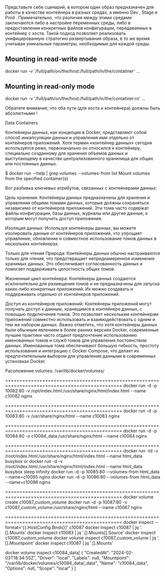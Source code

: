 
Представьте себе сценарий, в котором один образ предназначен для работы в качестве контейнера в разных средах, а именно Dev , Stage и Prod . Примечательно, что различия между этими средами заключаются либо в настройке переменных среды, либо в предоставлении конкретных файлов конфигурации, передаваемых в контейнер с хоста. Такой подход позволяет реализовать унифицированную стратегию развертывания образа, в то же время учитывая уникальные параметры, необходимые для каждой среды.

## Mounting in read-write mode
docker run -v '/full/path/on/the/host:/full/path/in/the/contatiner' ...

## Mounting in read-only mode
docker run -v '/full/path/on/the/host:/full/path/in/the/contatiner:ro' ...

Обратите внимание, что оба пути (для хоста и контейнера) должны быть абсолютными !


Data Containers

Контейнеры данных, как концепция в Docker, представляют собой способ инкапсуляции данных и управления ими отдельно от контейнеров приложений. Хотя термин «контейнер данных» сегодня используется реже, первоначально он относился к контейнеру, специально созданному для хранения объемов данных и выступающему в качестве централизованного хранилища для общих или постоянных данных.

$ docker run --help | grep volumes
   --volumes-from list     Mount volumes from the specified container(s)

Вот разбивка ключевых атрибутов, связанных с контейнерами данных:

Цель хранения:
Контейнеры данных предназначены для хранения и управления общими томами данных, которые должны сохраняться независимо от контейнеров приложений. Эти тома часто содержат файлы конфигурации, базы данных, журналы или другие данные, к которым могут получить доступ приложения.

Изоляция данных:
Используя контейнеры данных, вы можете изолировать данные от контейнеров приложений, что упрощает управление, обновление и совместное использование томов данных в нескольких контейнерах.

Только для чтения Природа:
Контейнеры данных обычно настраиваются только для чтения, что предотвращает непреднамеренное изменение хранимых данных. Это обеспечивает согласованность данных и помогает поддерживать целостность общих томов.

Жизненный цикл контейнера:
Контейнеры данных создаются исключительно для размещения томов и не предназначены для запуска каких-либо конкретных приложений. Их можно создавать и поддерживать отдельно от контейнеров приложений.

Доступ из контейнеров приложений:
Контейнеры приложений могут получать доступ к данным, хранящимся в контейнере данных, с помощью подключения томов. Это позволяет нескольким контейнерам приложений совместно использовать и взаимодействовать с одним и тем же набором данных.
Важно отметить, что хотя контейнеры данных были обычным явлением в более ранних версиях Docker, современные лучшие практики часто отдают предпочтение использованию именованных томов и служб томов для управления постоянством данных. Именованные тома обеспечивают большую гибкость, простоту использования и интеграцию с Docker Compose, что делает их предпочтительным выбором для управления данными в современных установках Docker.

Расоложение volumes:
/var/lib/docker/volumes/

===============================================================================================
docker run -d -p 10082:80 -v /opt/index.html:/usr/share/nginx/html/index.html --name c10082 nginx

===============================================================================================
docker run -d -p 10083:80 -v /usr/share/nginx/html --name c10083 nginx

===============================================================================================
docker run -d -p 10084:80 -v c10084_data:/usr/share/nginx/html --name c10084 nginx

===============================================================================================
docker run -td -v /root/index.html:/usr/share/nginx/html/index.html --name html_data busybox
or
docker run -d -v /root/index.html:/usr/share/nginx/html/index.html --name html_data busybox sleep infinity
docker run -d -p 10085:80 --volumes-from html_data --name=c10085 nginx
docker run -d -p 10086:80 --volumes-from html_data --name=c10086 nginx

===============================================================================================
docker volume create c10087_custom_volume
docker run -d -p 10087:80 -v c10087_custom_volume:/usr/share/nginx/html --name c10087 nginx 

===============================================================================================
docker inspect --format='{{.HostConfig.Binds}}' c10087
docker inspect c10087 | jq '.[].Mounts'
docker inspect c10083 | jq '.[].Mounts[].Source'
docker inspect c10087_custom_volume
docker volume inspect c10087_custom_volume | jq '.[].Mountpoint'
docker inspect c10087 | jq '.[].Mounts'

docker volume inspect c10084_data[
    {
        "CreatedAt": "2024-02-03T18:34:55Z",
        "Driver": "local",
        "Labels": null,
        "Mountpoint": "/var/lib/docker/volumes/c10084_data/_data",
        "Name": "c10084_data",
        "Options": null,
        "Scope": "local"
    }
]